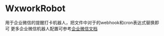 # WxworkRobot
用于企业微信的提醒打卡机器人，把文件中对于的webhook和cron表达式替换即可
更多企业微信机器人配置可参考[企业微信文档](https://work.weixin.qq.com/help?doc_id=13376)
